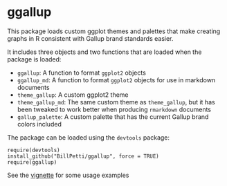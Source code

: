 # ggallup
This package loads custom ggplot themes and palettes that make creating graphs in R consistent with Gallup brand standards easier.

It includes three objects and two functions that are loaded when the package is loaded:

* `ggallup`: A function to format `ggplot2` objects
* `ggallup_md`: A function to format `ggplot2` objects for use in markdown documents
* `theme_gallup`: A custom ggplot2 theme
* `theme_gallup_md`: The same custom theme as `theme_gallup`, but it has been tweaked to work better when producing `rmarkdown` documents
* `gallup_palette`: A custom palette that has the current Gallup brand colors included

The package can be loaded using the `devtools` package:

```
require(devtools)
install_github("BillPetti/ggallup", force = TRUE)
require(ggallup)
```

See the [vignette](https://github.com/BillPetti/ggallup/blob/master/vignette/ggallupVignette.md) for some usage examples
